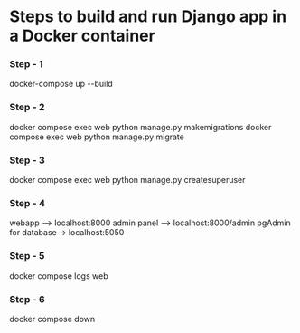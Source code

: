 # Steps to build and run Django app in a Docker container

### Step - 1
docker-compose up --build

### Step - 2
docker compose exec web python manage.py makemigrations
docker compose exec web python manage.py migrate

### Step - 3
docker compose exec web python manage.py createsuperuser

### Step - 4
webapp --> localhost:8000
admin panel --> localhost:8000/admin
pgAdmin for database -> localhost:5050

### Step - 5
docker compose logs web

### Step - 6
docker compose down


